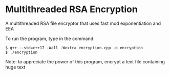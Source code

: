 # Multithreaded RSA Encryption
A multithreaded RSA file encryptor that uses fast mod exponentiation and EEA

To run the program, type in the command:
```
$ g++ --std=c++17 -Wall -Wextra encryption.cpp -o encryption
$ ./encryption
```
Note: to appreciate the power of this program, encrypt a text file containing huge text
